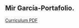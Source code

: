 ## Mir García-Portafolio. 
[Curriculum PDF](https://drive.google.com/file/d/1D8aywLtHqmBAtmcfm81etUk4WDmW_pNh/view?usp=sharing)